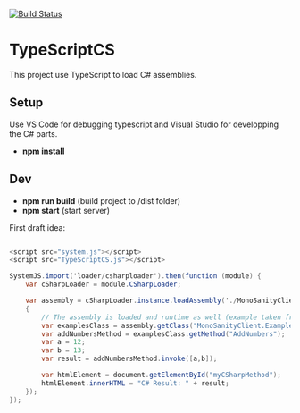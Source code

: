 [![Build Status](https://travis-ci.com/simontardif/TypeScriptCS.svg?branch=master)](https://travis-ci.com/simontardif/TypeScriptCS)
# TypeScriptCS

This project use TypeScript to load C# assemblies.

## Setup

Use VS Code for debugging typescript and Visual Studio for developping the C# parts.
* <b>npm install</b>

## Dev

* <b>npm run build</b> (build project to /dist folder)
* <b>npm start</b> (start server)

First draft idea:
```csharp

<script src="system.js"></script>
<script src="TypeScriptCS.js"></script>

SystemJS.import('loader/csharploader').then(function (module) {
    var cSharpLoader = module.CSharpLoader;

    var assembly = cSharpLoader.instance.loadAssembly('./MonoSanityClient.dll', () =>
    {
        // The assembly is loaded and runtime as well (example taken from blazor)
        var examplesClass = assembly.getClass("MonoSanityClient.Examples")
        var addNumbersMethod = examplesClass.getMethod("AddNumbers");
        var a = 12;
        var b = 13;
        var result = addNumbersMethod.invoke([a,b]);

        var htmlElement = document.getElementById("myCSharpMethod");
        htmlElement.innerHTML = "C# Result: " + result;
    });
});
```
